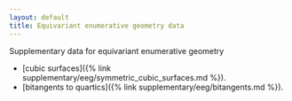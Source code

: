 ```yaml
---
layout: default
title: Equivariant enumerative geometry data
---
```


Supplementary data for equivariant enumerative geometry

- [cubic surfaces]({% link supplementary/eeg/symmetric_cubic_surfaces.md %}).
- [bitangents to quartics]({% link supplementary/eeg/bitangents.md %}).